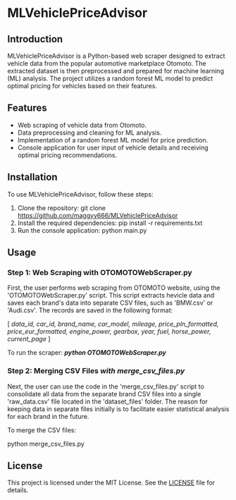 # MLVehiclePriceAdvisor

## Introduction
MLVehiclePriceAdvisor is a Python-based web scraper designed to extract vehicle data from the popular automotive marketplace Otomoto. The extracted dataset is then preprocessed and prepared for machine learning (ML) analysis. The project utilizes a random forest ML model to predict optimal pricing for vehicles based on their features.

## Features
- Web scraping of vehicle data from Otomoto.
- Data preprocessing and cleaning for ML analysis.
- Implementation of a random forest ML model for price prediction.
- Console application for user input of vehicle details and receiving optimal pricing recommendations.

## Installation
To use MLVehiclePriceAdvisor, follow these steps:

1. Clone the repository:
git clone https://github.com/maggyy666/MLVehiclePriceAdvisor
2. Install the required dependencies:
pip install -r requirements.txt
3. Run the console application:
python main.py

## Usage
### Step 1: Web Scraping with OTOMOTOWebScraper.py
First, the user performs web scraping from OTOMOTO website, using the 'OTOMOTOWebScraper.py' script. This script extracts hevicle data and saves each brand's data into separate CSV files, such as 'BMW.csv' or 'Audi.csv'. The records are saved in the following format:

[   *data_id, car_id, brand_name, car_model, mileage, price_pln_formatted, price_eur_formatted,
                             engine_power, gearbox, year, fuel, horse_power, current_page*  ]

To run the scraper: ***python OTOMOTOWebScraper.py***

### Step 2: Merging CSV Files *with merge_csv_files.py*
Next, the user can use the code in the 'merge_csv_files.py' script to consolidate all data from the separate brand CSV files into a single 'raw_data.csv' file located in the 'dataset_files' folder. The reason for keeping data in separate files initially is to facilitate easier statistical analysis for each brand in the future.

To merge the CSV files:

python merge_csv_files.py


## License
This project is licensed under the MIT License. See the [LICENSE](LICENSE) file for details.
